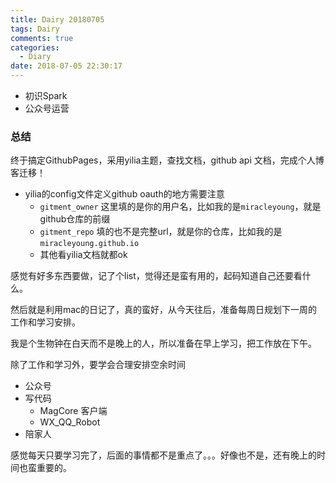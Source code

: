 ```yaml
---
title: Dairy 20180705
tags: Dairy
comments: true
categories:
  - Diary
date: 2018-07-05 22:30:17
---
```


- 初识Spark
- 公众号运营

<!--more-->

### 总结
终于搞定GithubPages，采用yilia主题，查找文档，github api 文档，完成个人博客迁移！
- yilia的config文件定义github oauth的地方需要注意
  - `gitment_owner` 这里填的是你的用户名，比如我的是`miracleyoung`，就是github仓库的前缀
  - `gitment_repo` 填的也不是完整url，就是你的仓库，比如我的是`miracleyoung.github.io`
  - 其他看yilia文档就都ok

感觉有好多东西要做，记了个list，觉得还是蛮有用的，起码知道自己还要看什么。

然后就是利用mac的日记了，真的蛮好，从今天往后，准备每周日规划下一周的工作和学习安排。

我是个生物钟在白天而不是晚上的人，所以准备在早上学习，把工作放在下午。

除了工作和学习外，要学会合理安排空余时间
- 公众号
- 写代码
  - MagCore 客户端
  - WX_QQ_Robot
- 陪家人

感觉每天只要学习完了，后面的事情都不是重点了。。。好像也不是，还有晚上的时间也蛮重要的。